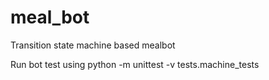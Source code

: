 # meal_bot
Transition state machine based mealbot

Run bot test using 
    python -m unittest -v tests.machine_tests
